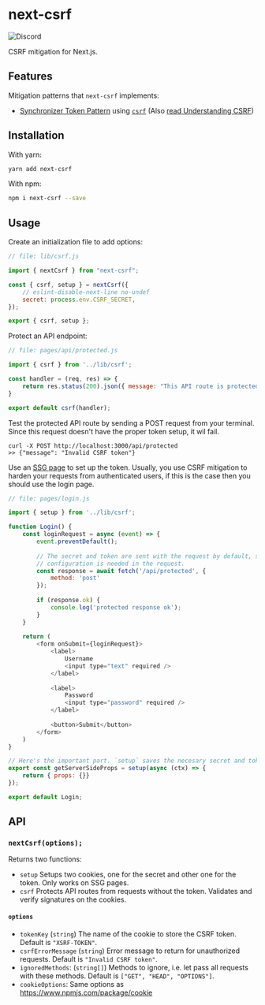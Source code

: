 # next-csrf

![Discord](https://discord.com/api/guilds/967474884378763314/widget.png)

CSRF mitigation for Next.js.

## Features

Mitigation patterns that `next-csrf` implements:

* [Synchronizer Token Pattern](https://cheatsheetseries.owasp.org/cheatsheets/Cross-Site_Request_Forgery_Prevention_Cheat_Sheet.html#synchronizer-token-pattern) using [`csrf`](https://github.com/pillarjs/csrf) (Also [read Understanding CSRF](https://github.com/pillarjs/understanding-csrf#csrf-tokens))

## Installation

With yarn:

```bash
yarn add next-csrf
```

With npm:

```bash
npm i next-csrf --save
```

## Usage

Create an initialization file to add options:

```js
// file: lib/csrf.js

import { nextCsrf } from "next-csrf";

const { csrf, setup } = nextCsrf({
    // eslint-disable-next-line no-undef
    secret: process.env.CSRF_SECRET,
});

export { csrf, setup };

```

Protect an API endpoint:

```js
// file: pages/api/protected.js

import { csrf } from '../lib/csrf';

const handler = (req, res) => {
    return res.status(200).json({ message: "This API route is protected."})
}

export default csrf(handler);
```

Test the protected API route by sending a POST request from your terminal. Since this request doesn't have the proper token setup, it wil fail.

```shell
curl -X POST http://localhost:3000/api/protected
>> {"message": "Invalid CSRF token"}
```

Use an [SSG page](https://nextjs.org/docs/basic-features/pages#server-side-rendering) to set up the token. Usually, you use CSRF mitigation to harden your requests from authenticated users, if this is the case then you should use the login page.

```js
// file: pages/login.js

import { setup } from '../lib/csrf';

function Login() {
    const loginRequest = async (event) => {
        event.preventDefault();
        
        // The secret and token are sent with the request by default, so no extra
        // configuration is needed in the request.
        const response = await fetch('/api/protected', {
            method: 'post'
        });
        
        if (response.ok) {
            console.log('protected response ok');
        }
    }
    
    return (
        <form onSubmit={loginRequest}>
            <label>
                Username
                <input type="text" required />
            </label>
            
            <label>
                Password
                <input type="password" required />
            </label>
            
            <button>Submit</button>
        </form>
    )
}

// Here's the important part. `setup` saves the necesary secret and token.
export const getServerSideProps = setup(async (ctx) => {
    return { props: {}}
});

export default Login;
```

## API

### `nextCsrf(options);`

Returns two functions: 

* `setup` Setups two cookies, one for the secret and other one for the token. Only works on SSG pages.
* `csrf` Protects API routes from requests without the token. Validates and verify signatures on the cookies.

#### `options`

* `tokenKey` (`string`) The name of the cookie to store the CSRF token. Default is `"XSRF-TOKEN"`.
* `csrfErrorMessage` (`string`) Error message to return for unauthorized requests. Default is `"Invalid CSRF token"`.
* `ignoredMethods`: (`string[]`) Methods to ignore, i.e. let pass all requests with these methods. Default is `["GET", "HEAD", "OPTIONS"]`.
* `cookieOptions`: Same options as https://www.npmjs.com/package/cookie
